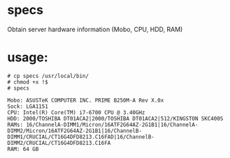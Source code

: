 # specs
Obtain server hardware information (Mobo, CPU, HDD, RAM)

# usage:
```
# cp specs /usr/local/bin/
# chmod +x !$
# specs

Mobo: ASUSTeK COMPUTER INC. PRIME B250M-A Rev X.0x
Sock: LGA1151
CPU: Intel(R) Core(TM) i7-6700 CPU @ 3.40GHz
HDD: 2000/TOSHIBA DT01ACA2|2000/TOSHIBA DT01ACA2|512/KINGSTON SKC400S
RAMs: 16/ChannelA-DIMM1/Micron/16ATF2G64AZ-2G1B1|16/ChannelA-DIMM2/Micron/16ATF2G64AZ-2G1B1|16/ChannelB-DIMM1/CRUCIAL/CT16G4DFD8213.C16FAD|16/ChannelB-DIMM2/CRUCIAL/CT16G4DFD8213.C16FA
RAM: 64 GB
```
